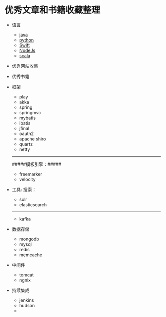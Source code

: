 优秀文章和书籍收藏整理
=======================
* [语言](#语言)
    * [java](#java)
    * [python](#python)
    * [Swift](#Swift)
    * [NodeJs](#NodeJs)
    * [scala](#scala)

* 优秀网站收集



* 优秀书籍



* 框架
    * play
    * akka
    * spring
    * springmvc
    * mybatis
    * ibatis
    * jfinal
    * oauth2
    * apache shiro
    * quartz
    * netty
    --------------
    #####模板引擎：#####
    * freemarker
    * velocity
    





* 工具:
    搜索：
    * solr
    * elasticsearch
    -----------------
    * kafka



* 数据存储
    * mongodb
    * mysql
    * redis
    * memcache

* 中间件
    * tomcat
    * ngnix

* 持续集成
    * jenkins
    * hudson
    *


